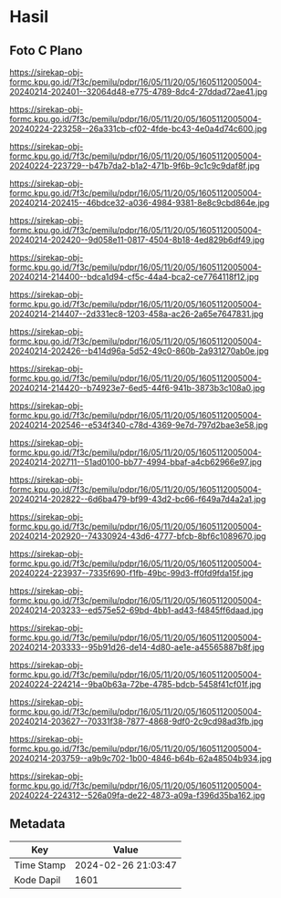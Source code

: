 # Hasil

## Foto C Plano

https://sirekap-obj-formc.kpu.go.id/7f3c/pemilu/pdpr/16/05/11/20/05/1605112005004-20240214-202401--32064d48-e775-4789-8dc4-27ddad72ae41.jpg

https://sirekap-obj-formc.kpu.go.id/7f3c/pemilu/pdpr/16/05/11/20/05/1605112005004-20240224-223258--26a331cb-cf02-4fde-bc43-4e0a4d74c600.jpg

https://sirekap-obj-formc.kpu.go.id/7f3c/pemilu/pdpr/16/05/11/20/05/1605112005004-20240224-223729--b47b7da2-b1a2-471b-9f6b-9c1c9c9daf8f.jpg

https://sirekap-obj-formc.kpu.go.id/7f3c/pemilu/pdpr/16/05/11/20/05/1605112005004-20240214-202415--46bdce32-a036-4984-9381-8e8c9cbd864e.jpg

https://sirekap-obj-formc.kpu.go.id/7f3c/pemilu/pdpr/16/05/11/20/05/1605112005004-20240214-202420--9d058e11-0817-4504-8b18-4ed829b6df49.jpg

https://sirekap-obj-formc.kpu.go.id/7f3c/pemilu/pdpr/16/05/11/20/05/1605112005004-20240214-214400--bdca1d94-cf5c-44a4-bca2-ce7764118f12.jpg

https://sirekap-obj-formc.kpu.go.id/7f3c/pemilu/pdpr/16/05/11/20/05/1605112005004-20240214-214407--2d331ec8-1203-458a-ac26-2a65e7647831.jpg

https://sirekap-obj-formc.kpu.go.id/7f3c/pemilu/pdpr/16/05/11/20/05/1605112005004-20240214-202426--b414d96a-5d52-49c0-860b-2a931270ab0e.jpg

https://sirekap-obj-formc.kpu.go.id/7f3c/pemilu/pdpr/16/05/11/20/05/1605112005004-20240214-214420--b74923e7-6ed5-44f6-941b-3873b3c108a0.jpg

https://sirekap-obj-formc.kpu.go.id/7f3c/pemilu/pdpr/16/05/11/20/05/1605112005004-20240214-202546--e534f340-c78d-4369-9e7d-797d2bae3e58.jpg

https://sirekap-obj-formc.kpu.go.id/7f3c/pemilu/pdpr/16/05/11/20/05/1605112005004-20240214-202711--51ad0100-bb77-4994-bbaf-a4cb62966e97.jpg

https://sirekap-obj-formc.kpu.go.id/7f3c/pemilu/pdpr/16/05/11/20/05/1605112005004-20240214-202822--6d6ba479-bf99-43d2-bc66-f649a7d4a2a1.jpg

https://sirekap-obj-formc.kpu.go.id/7f3c/pemilu/pdpr/16/05/11/20/05/1605112005004-20240214-202920--74330924-43d6-4777-bfcb-8bf6c1089670.jpg

https://sirekap-obj-formc.kpu.go.id/7f3c/pemilu/pdpr/16/05/11/20/05/1605112005004-20240224-223937--7335f690-f1fb-49bc-99d3-ff0fd9fda15f.jpg

https://sirekap-obj-formc.kpu.go.id/7f3c/pemilu/pdpr/16/05/11/20/05/1605112005004-20240214-203233--ed575e52-69bd-4bb1-ad43-f4845ff6daad.jpg

https://sirekap-obj-formc.kpu.go.id/7f3c/pemilu/pdpr/16/05/11/20/05/1605112005004-20240214-203333--95b91d26-de14-4d80-ae1e-a45565887b8f.jpg

https://sirekap-obj-formc.kpu.go.id/7f3c/pemilu/pdpr/16/05/11/20/05/1605112005004-20240224-224214--9ba0b63a-72be-4785-bdcb-5458f41cf01f.jpg

https://sirekap-obj-formc.kpu.go.id/7f3c/pemilu/pdpr/16/05/11/20/05/1605112005004-20240214-203627--70331f38-7877-4868-9df0-2c9cd98ad3fb.jpg

https://sirekap-obj-formc.kpu.go.id/7f3c/pemilu/pdpr/16/05/11/20/05/1605112005004-20240214-203759--a9b9c702-1b00-4846-b64b-62a48504b934.jpg

https://sirekap-obj-formc.kpu.go.id/7f3c/pemilu/pdpr/16/05/11/20/05/1605112005004-20240224-224312--526a09fa-de22-4873-a09a-f396d35ba162.jpg


## Metadata

| Key        | Value               |
| ---------- | ------------------- |
| Time Stamp | 2024-02-26 21:03:47 |
| Kode Dapil | 1601                |



